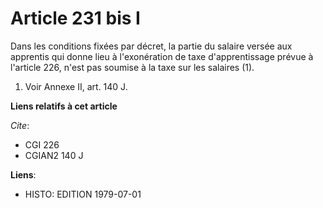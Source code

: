 # Article 231 bis I

Dans les conditions fixées par décret, la partie du salaire versée aux apprentis qui donne lieu à l'exonération de taxe
d'apprentissage prévue à l'article 226, n'est pas soumise à la taxe sur les salaires (1).

1)  Voir Annexe II, art. 140 J.

**Liens relatifs à cet article**

_Cite_:

  - CGI 226
  - CGIAN2 140 J

**Liens**:

  - HISTO: EDITION 1979-07-01

